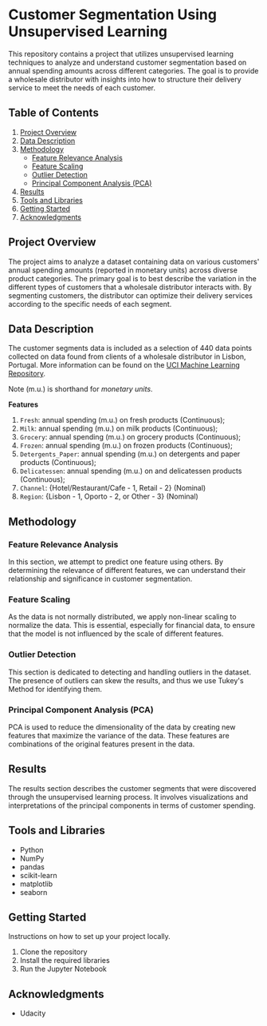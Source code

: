 # Customer Segmentation Using Unsupervised Learning

This repository contains a project that utilizes unsupervised learning techniques to analyze and understand customer segmentation based on annual spending amounts across different categories. The goal is to provide a wholesale distributor with insights into how to structure their delivery service to meet the needs of each customer.

## Table of Contents

1. [Project Overview](#project-overview)
2. [Data Description](#data-description)
3. [Methodology](#methodology)
   - [Feature Relevance Analysis](#feature-relevance-analysis)
   - [Feature Scaling](#feature-scaling)
   - [Outlier Detection](#outlier-detection)
   - [Principal Component Analysis (PCA)](#principal-component-analysis)
4. [Results](#results)
5. [Tools and Libraries](#tools-and-libraries)
6. [Getting Started](#getting-started)
7. [Acknowledgments](#acknowledgments)

## Project Overview

The project aims to analyze a dataset containing data on various customers' annual spending amounts (reported in monetary units) across diverse product categories. The primary goal is to best describe the variation in the different types of customers that a wholesale distributor interacts with. By segmenting customers, the distributor can optimize their delivery services according to the specific needs of each segment.

## Data Description

The customer segments data is included as a selection of 440 data points collected on data found from clients of a wholesale distributor in Lisbon, Portugal. More information can be found on the [UCI Machine Learning Repository](https://archive.ics.uci.edu/ml/datasets/Wholesale+customers).

Note (m.u.) is shorthand for _monetary units_.

**Features**

1. `Fresh`: annual spending (m.u.) on fresh products (Continuous);
2. `Milk`: annual spending (m.u.) on milk products (Continuous);
3. `Grocery`: annual spending (m.u.) on grocery products (Continuous);
4. `Frozen`: annual spending (m.u.) on frozen products (Continuous);
5. `Detergents_Paper`: annual spending (m.u.) on detergents and paper products (Continuous);
6. `Delicatessen`: annual spending (m.u.) on and delicatessen products (Continuous);
7. `Channel`: {Hotel/Restaurant/Cafe - 1, Retail - 2} (Nominal)
8. `Region`: {Lisbon - 1, Oporto - 2, or Other - 3} (Nominal)

## Methodology

### Feature Relevance Analysis

In this section, we attempt to predict one feature using others. By determining the relevance of different features, we can understand their relationship and significance in customer segmentation.

### Feature Scaling

As the data is not normally distributed, we apply non-linear scaling to normalize the data. This is essential, especially for financial data, to ensure that the model is not influenced by the scale of different features.

### Outlier Detection

This section is dedicated to detecting and handling outliers in the dataset. The presence of outliers can skew the results, and thus we use Tukey's Method for identifying them.

### Principal Component Analysis (PCA)

PCA is used to reduce the dimensionality of the data by creating new features that maximize the variance of the data. These features are combinations of the original features present in the data.

## Results

The results section describes the customer segments that were discovered through the unsupervised learning process. It involves visualizations and interpretations of the principal components in terms of customer spending.

## Tools and Libraries

- Python
- NumPy
- pandas
- scikit-learn
- matplotlib
- seaborn

## Getting Started

Instructions on how to set up your project locally.

1. Clone the repository
2. Install the required libraries
3. Run the Jupyter Notebook

## Acknowledgments

- Udacity
